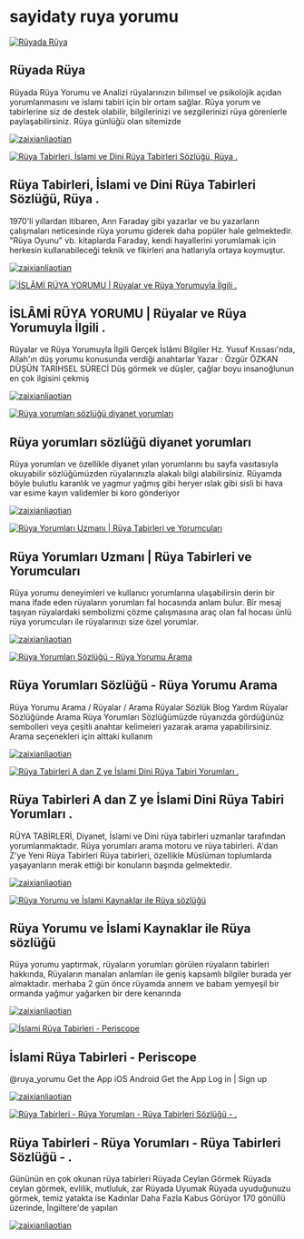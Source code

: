# sayidaty ruya yorumu
<a href="https://mnn.zoosnet.net/LR/Chatpre.aspx?id=MNN94995150&p=https://topgrinding.com/" target="_blank">![Rüyada Rüya](https://github.com/technlg/images/blob/main/64.jpg)</a>
## Rüyada Rüya
Rüyada Rüya Yorumu ve Analizi rüyalarınızın bilimsel ve psikolojik açıdan yorumlanmasını ve islami tabiri için bir ortam sağlar. Rüya yorum ve tabirlerine siz de destek olabilir, bilgilerinizi ve sezgilerinizi rüya görenlerle paylaşabilirsiniz. Rüya günlüğü olan sitemizde 
<a href="https://mnn.zoosnet.net/LR/Chatpre.aspx?id=MNN94995150&p=https://topgrinding.com/" target="_blank"><img src="https://github.com/technlg/images/raw/main/chat11.jpg" alt="zaixianliaotian"/></a><a href="//whatsapp.shibangsoft.com/WhatsApp.php" ><img src="https://github.com/technlg/images/raw/main/chat11.png" alt=""></a>
<a href="https://mnn.zoosnet.net/LR/Chatpre.aspx?id=MNN94995150&p=https://topgrinding.com/" target="_blank">![Rüya Tabirleri, İslami ve Dini Rüya Tabirleri Sözlüğü, Rüya .](https://github.com/technlg/images/blob/main/4.jpg)</a>
## Rüya Tabirleri, İslami ve Dini Rüya Tabirleri Sözlüğü, Rüya .
1970'li yıllardan itibaren, Ann Faraday gibi yazarlar ve bu yazarların çalışmaları neticesinde rüya yorumu giderek daha popüler hale gelmektedir. "Rüya Oyunu" vb. kitaplarda Faraday, kendi hayallerini yorumlamak için herkesin kullanabileceği teknik ve fikirleri ana hatlarıyla ortaya koymuştur.
<a href="https://mnn.zoosnet.net/LR/Chatpre.aspx?id=MNN94995150&p=https://topgrinding.com/" target="_blank"><img src="https://github.com/technlg/images/raw/main/chat11.jpg" alt="zaixianliaotian"/></a><a href="//whatsapp.shibangsoft.com/WhatsApp.php" ><img src="https://github.com/technlg/images/raw/main/chat11.png" alt=""></a>
<a href="https://mnn.zoosnet.net/LR/Chatpre.aspx?id=MNN94995150&p=https://topgrinding.com/" target="_blank">![İSLÂMİ RÜYA YORUMU | Rüyalar ve Rüya Yorumuyla İlgili .](https://github.com/technlg/images/blob/main/39.jpg)</a>
## İSLÂMİ RÜYA YORUMU | Rüyalar ve Rüya Yorumuyla İlgili .
Rüyalar ve Rüya Yorumuyla İlgili Gerçek İslâmi Bilgiler Hz. Yusuf Kıssası'nda, Allah'ın düş yorumu konusunda verdiği anahtarlar Yazar : Özgür ÖZKAN DÜŞÜN TARİHSEL SÜRECİ Düş görmek ve düşler, çağlar boyu insanoğlunun en çok ilgisini çekmiş 
<a href="https://mnn.zoosnet.net/LR/Chatpre.aspx?id=MNN94995150&p=https://topgrinding.com/" target="_blank"><img src="https://github.com/technlg/images/raw/main/chat11.jpg" alt="zaixianliaotian"/></a><a href="//whatsapp.shibangsoft.com/WhatsApp.php" ><img src="https://github.com/technlg/images/raw/main/chat11.png" alt=""></a>
<a href="https://mnn.zoosnet.net/LR/Chatpre.aspx?id=MNN94995150&p=https://topgrinding.com/" target="_blank">![Rüya yorumları sözlüğü diyanet yorumları](https://github.com/technlg/images/blob/main/66.jpg)</a>
## Rüya yorumları sözlüğü diyanet yorumları
Rüya yorumları ve özellikle diyanet yılan yorumlarını bu sayfa vasıtasıyla okuyabilir sözlüğümüzden rüyalarınızla alakalı bilgi alabilirsiniz. Rüyamda böyle bulutlu karanlık ve yagmur yağmış gibi heryer ıslak gibi sisli bi hava var esime kayın validemler bi koro gönderiyor 
<a href="https://mnn.zoosnet.net/LR/Chatpre.aspx?id=MNN94995150&p=https://topgrinding.com/" target="_blank"><img src="https://github.com/technlg/images/raw/main/chat11.jpg" alt="zaixianliaotian"/></a><a href="//whatsapp.shibangsoft.com/WhatsApp.php" ><img src="https://github.com/technlg/images/raw/main/chat11.png" alt=""></a>
<a href="https://mnn.zoosnet.net/LR/Chatpre.aspx?id=MNN94995150&p=https://topgrinding.com/" target="_blank">![Rüya Yorumları Uzmanı | Rüya Tabirleri ve Yorumcuları](https://github.com/technlg/images/blob/main/29.jpg)</a>
## Rüya Yorumları Uzmanı | Rüya Tabirleri ve Yorumcuları
Rüya yorumu deneyimleri ve kullanıcı yorumlarına ulaşabilirsin derin bir mana ifade eden rüyaların yorumları fal hocasında anlam bulur. Bir mesaj taşıyan rüyalardaki sembolizmi çözme çalışmasına araç olan fal hocası ünlü rüya yorumcuları ile rüyalarınızı size özel yorumlar.
<a href="https://mnn.zoosnet.net/LR/Chatpre.aspx?id=MNN94995150&p=https://topgrinding.com/" target="_blank"><img src="https://github.com/technlg/images/raw/main/chat11.jpg" alt="zaixianliaotian"/></a><a href="//whatsapp.shibangsoft.com/WhatsApp.php" ><img src="https://github.com/technlg/images/raw/main/chat11.png" alt=""></a>
<a href="https://mnn.zoosnet.net/LR/Chatpre.aspx?id=MNN94995150&p=https://topgrinding.com/" target="_blank">![Rüya Yorumları Sözlüğü - Rüya Yorumu Arama](https://github.com/technlg/images/blob/main/1.jpg)</a>
## Rüya Yorumları Sözlüğü - Rüya Yorumu Arama
Rüya Yorumu Arama / Rüyalar / Arama Rüyalar Sözlük Blog Yardım Rüyalar Sözlüğünde Arama Rüya Yorumları Sözlüğümüzde rüyanızda gördüğünüz sembolleri veya çeşitli anahtar kelimeleri yazarak arama yapabilirsiniz. Arama seçenekleri için alttaki kullanım 
<a href="https://mnn.zoosnet.net/LR/Chatpre.aspx?id=MNN94995150&p=https://topgrinding.com/" target="_blank"><img src="https://github.com/technlg/images/raw/main/chat11.jpg" alt="zaixianliaotian"/></a><a href="//whatsapp.shibangsoft.com/WhatsApp.php" ><img src="https://github.com/technlg/images/raw/main/chat11.png" alt=""></a>
<a href="https://mnn.zoosnet.net/LR/Chatpre.aspx?id=MNN94995150&p=https://topgrinding.com/" target="_blank">![Rüya Tabirleri A dan Z ye İslami Dini Rüya Tabiri Yorumları .](https://github.com/technlg/images/blob/main/12.jpg)</a>
## Rüya Tabirleri A dan Z ye İslami Dini Rüya Tabiri Yorumları .
RÜYA TABİRLERİ, Diyanet, İslami ve Dini rüya tabirleri uzmanlar tarafından yorumlanmaktadır. Rüya yorumları arama motoru ve rüya tabirleri. A'dan Z'ye Yeni Rüya Tabirleri Rüya tabirleri, özellikle Müslüman toplumlarda yaşayanların merak ettiği bir konuların başında gelmektedir. 
<a href="https://mnn.zoosnet.net/LR/Chatpre.aspx?id=MNN94995150&p=https://topgrinding.com/" target="_blank"><img src="https://github.com/technlg/images/raw/main/chat11.jpg" alt="zaixianliaotian"/></a><a href="//whatsapp.shibangsoft.com/WhatsApp.php" ><img src="https://github.com/technlg/images/raw/main/chat11.png" alt=""></a>
<a href="https://mnn.zoosnet.net/LR/Chatpre.aspx?id=MNN94995150&p=https://topgrinding.com/" target="_blank">![Rüya Yorumu ve İslami Kaynaklar ile Rüya sözlüğü](https://github.com/technlg/images/blob/main/25.jpg)</a>
## Rüya Yorumu ve İslami Kaynaklar ile Rüya sözlüğü
Rüya yorumu yaptırmak, rüyaların yorumları görülen rüyaların tabirleri hakkında, Rüyaların manaları anlamları ile geniş kapsamlı bilgiler burada yer almaktadır. merhaba 2 gün önce rüyamda annem ve babam yemyeşil bir ormanda yağmur yağarken bir dere kenarında 
<a href="https://mnn.zoosnet.net/LR/Chatpre.aspx?id=MNN94995150&p=https://topgrinding.com/" target="_blank"><img src="https://github.com/technlg/images/raw/main/chat11.jpg" alt="zaixianliaotian"/></a><a href="//whatsapp.shibangsoft.com/WhatsApp.php" ><img src="https://github.com/technlg/images/raw/main/chat11.png" alt=""></a>
<a href="https://mnn.zoosnet.net/LR/Chatpre.aspx?id=MNN94995150&p=https://topgrinding.com/" target="_blank">![İslami Rüya Tabirleri - Periscope](https://github.com/technlg/images/blob/main/15.jpg)</a>
## İslami Rüya Tabirleri - Periscope
@ruya_yorumu Get the App iOS Android Get the App Log in | Sign up 
<a href="https://mnn.zoosnet.net/LR/Chatpre.aspx?id=MNN94995150&p=https://topgrinding.com/" target="_blank"><img src="https://github.com/technlg/images/raw/main/chat11.jpg" alt="zaixianliaotian"/></a><a href="//whatsapp.shibangsoft.com/WhatsApp.php" ><img src="https://github.com/technlg/images/raw/main/chat11.png" alt=""></a>
<a href="https://mnn.zoosnet.net/LR/Chatpre.aspx?id=MNN94995150&p=https://topgrinding.com/" target="_blank">![Rüya Tabirleri - Rüya Yorumları - Rüya Tabirleri Sözlüğü - .](https://github.com/technlg/images/blob/main/41.jpg)</a>
## Rüya Tabirleri - Rüya Yorumları - Rüya Tabirleri Sözlüğü - .
Gününün en çok okunan rüya tabirleri Rüyada Ceylan Görmek Rüyada ceylan görmek, evlilik, mutluluk, zar Rüyada Uyumak Rüyada uyuduğunuzu görmek, temiz yatakta ise Kadınlar Daha Fazla Kabus Görüyor 170 gönüllü üzerinde, İngiltere'de yapılan 
<a href="https://mnn.zoosnet.net/LR/Chatpre.aspx?id=MNN94995150&p=https://topgrinding.com/" target="_blank"><img src="https://github.com/technlg/images/raw/main/chat11.jpg" alt="zaixianliaotian"/></a><a href="//whatsapp.shibangsoft.com/WhatsApp.php" ><img src="https://github.com/technlg/images/raw/main/chat11.png" alt=""></a>

